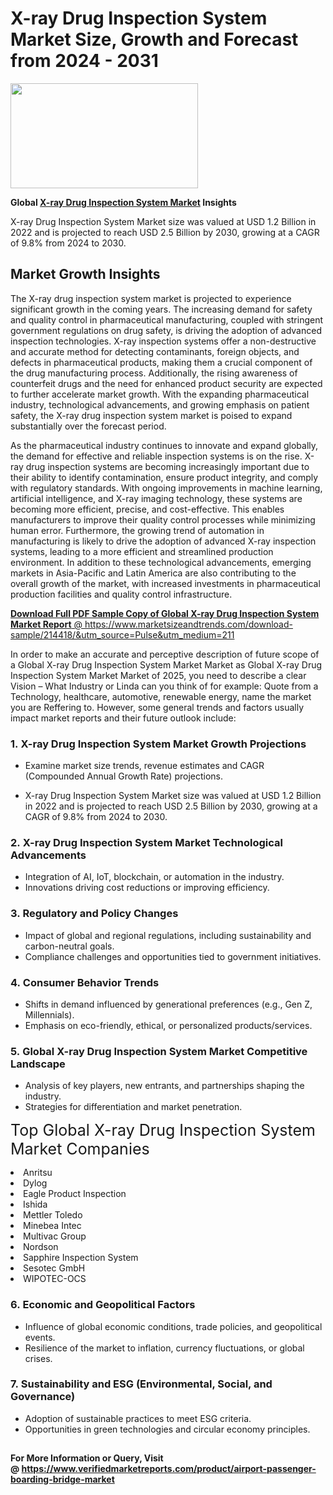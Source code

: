 <H1>X-ray Drug Inspection System Market Size, Growth and Forecast from 2024 - 2031</H1><img class="aligncenter size-medium wp-image-584254" src="https://thirdeyenews.in/wp-content/uploads/2024/09/Global-Market-Research-300x168.jpeg" alt="" width="300" height="168" /><p><strong>Global&nbsp;<a href="https://www.marketsizeandtrends.com/download-sample/214418/&amp;utm_source=Pulse&amp;utm_medium=211">X-ray Drug Inspection System Market</a> Insights</strong></p><p>X-ray Drug Inspection System Market size was valued at USD 1.2 Billion in 2022 and is projected to reach USD 2.5 Billion by 2030, growing at a CAGR of 9.8% from 2024 to 2030.</p><p><h2>Market Growth Insights</h2> <p>The X-ray drug inspection system market is projected to experience significant growth in the coming years. The increasing demand for safety and quality control in pharmaceutical manufacturing, coupled with stringent government regulations on drug safety, is driving the adoption of advanced inspection technologies. X-ray inspection systems offer a non-destructive and accurate method for detecting contaminants, foreign objects, and defects in pharmaceutical products, making them a crucial component of the drug manufacturing process. Additionally, the rising awareness of counterfeit drugs and the need for enhanced product security are expected to further accelerate market growth. With the expanding pharmaceutical industry, technological advancements, and growing emphasis on patient safety, the X-ray drug inspection system market is poised to expand substantially over the forecast period.</p> <p><a href="#"></a></p> <p>As the pharmaceutical industry continues to innovate and expand globally, the demand for effective and reliable inspection systems is on the rise. X-ray drug inspection systems are becoming increasingly important due to their ability to identify contamination, ensure product integrity, and comply with regulatory standards. With ongoing improvements in machine learning, artificial intelligence, and X-ray imaging technology, these systems are becoming more efficient, precise, and cost-effective. This enables manufacturers to improve their quality control processes while minimizing human error. Furthermore, the growing trend of automation in manufacturing is likely to drive the adoption of advanced X-ray inspection systems, leading to a more efficient and streamlined production environment. In addition to these technological advancements, emerging markets in Asia-Pacific and Latin America are also contributing to the overall growth of the market, with increased investments in pharmaceutical production facilities and quality control infrastructure.</p> <p><a href="#"></p><p><span class=""><strong>Download Full PDF Sample Copy of Global X-ray Drug Inspection System Market Report</strong> @ <a href="https://www.marketsizeandtrends.com/download-sample/214418/&amp;utm_source=Pulse&amp;utm_medium=211" target="_blank">https://www.marketsizeandtrends.com/download-sample/214418/&amp;utm_source=Pulse&amp;utm_medium=211</a></span></p><p>In order to make an accurate and perceptive description of future scope of a Global&nbsp;X-ray Drug Inspection System Market Market as Global&nbsp;X-ray Drug Inspection System Market Market of 2025, you need to describe a clear Vision &ndash; What Industry or Linda can you think of for example: Quote from a Technology, healthcare, automotive, renewable energy, name the market you are Reffering to. However, some general trends and factors usually impact market reports and their future outlook include:</p><h3>1.&nbsp;<strong>X-ray Drug Inspection System Market Growth Projections</strong></h3><ul><li>Examine market size trends, revenue estimates and CAGR (Compounded Annual Growth Rate) projections.</li><li><p>X-ray Drug Inspection System Market size was valued at USD 1.2 Billion in 2022 and is projected to reach USD 2.5 Billion by 2030, growing at a CAGR of 9.8% from 2024 to 2030.</p></li></ul><h3>2.&nbsp;<strong>X-ray Drug Inspection System Market Technological Advancements</strong></h3><ul><li>Integration of AI, IoT, blockchain, or automation in the industry.</li><li>Innovations driving cost reductions or improving efficiency.</li></ul><h3>3.&nbsp;<strong>Regulatory and Policy Changes</strong></h3><ul><li>Impact of global and regional regulations, including sustainability and carbon-neutral goals.</li><li>Compliance challenges and opportunities tied to government initiatives.</li></ul><h3>4.&nbsp;<strong>Consumer Behavior Trends</strong></h3><ul><li>Shifts in demand influenced by generational preferences (e.g., Gen Z, Millennials).</li><li>Emphasis on eco-friendly, ethical, or personalized products/services.</li></ul><h3>5.&nbsp;<strong>Global X-ray Drug Inspection System Market Competitive Landscape</strong></h3><ul><li>Analysis of key players, new entrants, and partnerships shaping the industry.</li><li>Strategies for differentiation and market penetration.</li></ul><p data-pm-slice="1 1 []"><span style="color: inherit; font-family: inherit; font-size: 25px;">Top Global X-ray Drug Inspection System Market Companies</span></p><div class="" data-test-id=""><p><li>Anritsu</li><li> Dylog</li><li> Eagle Product Inspection</li><li> Ishida</li><li> Mettler Toledo</li><li> Minebea Intec</li><li> Multivac Group</li><li> Nordson</li><li> Sapphire Inspection System</li><li> Sesotec GmbH</li><li> WIPOTEC-OCS</li></p></div><h3>6.&nbsp;<strong>Economic and Geopolitical Factors</strong></h3><ul><li>Influence of global economic conditions, trade policies, and geopolitical events.</li><li>Resilience of the market to inflation, currency fluctuations, or global crises.</li></ul><h3>7.&nbsp;<strong>Sustainability and ESG (Environmental, Social, and Governance)</strong></h3><ul><li>Adoption of sustainable practices to meet ESG criteria.</li><li>Opportunities in green technologies and circular economy principles.</li></ul><h2><strong style="font-size: 14px;">For More Information or Query, Visit @&nbsp;</strong><a style="background-color: #ffffff; font-size: 14px;" href="https://www.marketsizeandtrends.com/report/x-ray-drug-inspection-system-market/" target="_blank">https://www.verifiedmarketreports.com/product/airport-passenger-boarding-bridge-market</a></h2>
